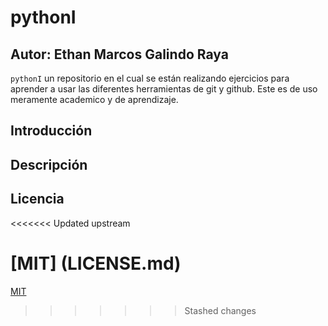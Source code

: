 # pythonI
## Autor: Ethan Marcos Galindo Raya

`pythonI` un repositorio en el cual se están realizando ejercicios para aprender a usar las diferentes herramientas de git y github.
Este es de uso meramente academico y de aprendizaje.


## Introducción

## Descripción

## Licencia
<<<<<<< Updated upstream

[MIT] (LICENSE.md)
=======
[MIT](LICENSE.md)
>>>>>>> Stashed changes
